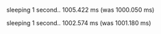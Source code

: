 sleeping 1 second.. 1005.422 ms (was 1000.050 ms)

sleeping 1 second.. 1002.574 ms (was 1001.180 ms)
